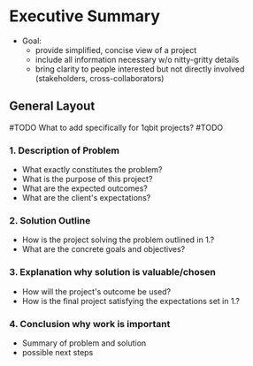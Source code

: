 # Executive Summary
- Goal: 
	- provide simplified, concise view of a project
	- include all information necessary w/o nitty-gritty details
	- bring clarity to people interested but not directly involved (stakeholders, cross-collaborators)

## General Layout
#TODO What to add specifically for 1qbit projects?
#TODO 

### 1. Description of Problem
- What exactly constitutes the problem?
- What is the purpose of this project?
- What are the expected outcomes?
- What are the client's expectations? 
### 2. Solution Outline
- How is the project solving the problem outlined in 1.?
- What are the concrete goals and objectives?

### 3. Explanation why solution is valuable/chosen
- How will the project's outcome be used?
- How is the final project satisfying the expectations set in 1.?

### 4. Conclusion why work is important
- Summary of problem and solution
- possible next steps

